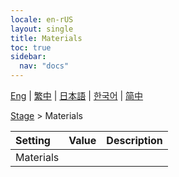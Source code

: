```yaml
---
locale: en-rUS
layout: single
title: Materials
toc: true
sidebar:
  nav: "docs"
---
```

[Eng](/dancexr/menu/2025.4/stage/materials) | [繁中](/tw/dancexr/menu/2025.4/stage/materials) | [日本語](/jp/dancexr/menu/2025.4/stage/materials) | [한국어](/kr/dancexr/menu/2025.4/stage/materials) | [简中](/zh/dancexr/menu/2025.4/stage/materials)

[Stage](../menu#Stage) > Materials



| Setting | Value | Description |
| :--- | --- | :--- |
| Materials || 
